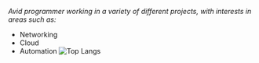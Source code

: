 *Avid programmer working in a variety of different projects, with interests in areas such as:*
* Networking
* Cloud
* Automation
![Top Langs](https://github-readme-stats.vercel.app/api/top-langs/?username=Luke5080&theme=tokyonight)


<!--
**Luke5080/Luke5080** is a ✨ _special_ ✨ repository because its `README.md` (this file) appears on your GitHub profile.

Here are some ideas to get you started:

- 🔭 I’m currently working on ...
- 🌱 I’m currently learning ...
- 👯 I’m looking to collaborate on ...
- 🤔 I’m looking for help with ...
- 💬 Ask me about ...
- 📫 How to reach me: ...
- 😄 Pronouns: ...
- ⚡ Fun fact: ...
-->
